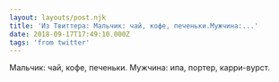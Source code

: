 ```yaml
---
layout: layouts/post.njk
title: 'Из Твиттера: Мальчик: чай, кофе, печеньки.Мужчина:...'
date: 2018-09-17T17:49:10.000Z
tags: 'from twitter'
---
```



Мальчик: чай, кофе, печеньки.
Мужчина: ипа, портер, карри-вурст.
